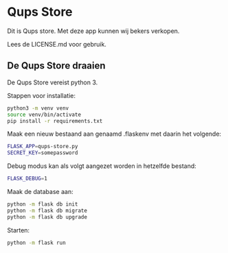 # Qups Store
Dit is Qups store. Met deze app kunnen wij bekers verkopen.

Lees de LICENSE.md voor gebruik.

## De Qups Store draaien

De Qups Store vereist python 3.

Stappen voor installatie:
```bash
python3 -m venv venv
source venv/bin/activate
pip install -r requirements.txt
```

Maak een nieuw bestaand aan genaamd .flaskenv met daarin het volgende:
```bash
FLASK_APP=qups-store.py
SECRET_KEY=somepassword
```

Debug modus kan als volgt aangezet worden in hetzelfde bestand:
```bash
FLASK_DEBUG=1
```

Maak de database aan:
```bash
python -m flask db init
python -m flask db migrate
python -m flask db upgrade
```

Starten:
```bash
python -m flask run
```
